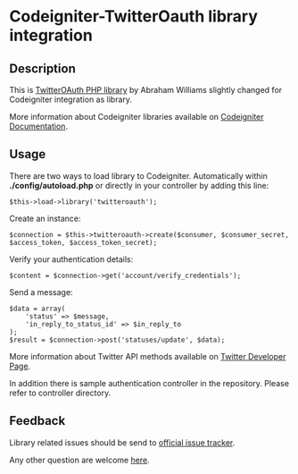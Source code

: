 Codeigniter-TwitterOauth library integration
============================================

Description
-----------

This is [TwitterOAuth PHP library](https://github.com/abraham/twitteroauth) by Abraham Williams slightly changed for Codeigniter integration as library.

More information about Codeigniter libraries available on [Codeigniter Documentation](http://codeigniter.com/user_guide).

Usage
-----

There are two ways to load library to Codeigniter. Automatically within **./config/autoload.php** or directly in your controller by adding this line:  

	$this->load->library('twitteroauth');

Create an instance:

	$connection = $this->twitteroauth->create($consumer, $consumer_secret, $access_token, $access_token_secret);

Verify your authentication details:

	$content = $connection->get('account/verify_credentials');

Send a message:

	$data = array(
		'status' => $message,
		'in_reply_to_status_id' => $in_reply_to
	);
	$result = $connection->post('statuses/update', $data);

More information about Twitter API methods available on [Twitter Developer Page](http://dev.twitter.com).

In addition there is sample authentication controller in the repository. Please refer to controller directory.

Feedback
--------

Library related issues should be send to [official issue tracker](https://github.com/abraham/twitteroauth/issues).

Any other question are welcome [here](https://github.com/MunGell/Codeigniter-TwitterOAuth/issues).